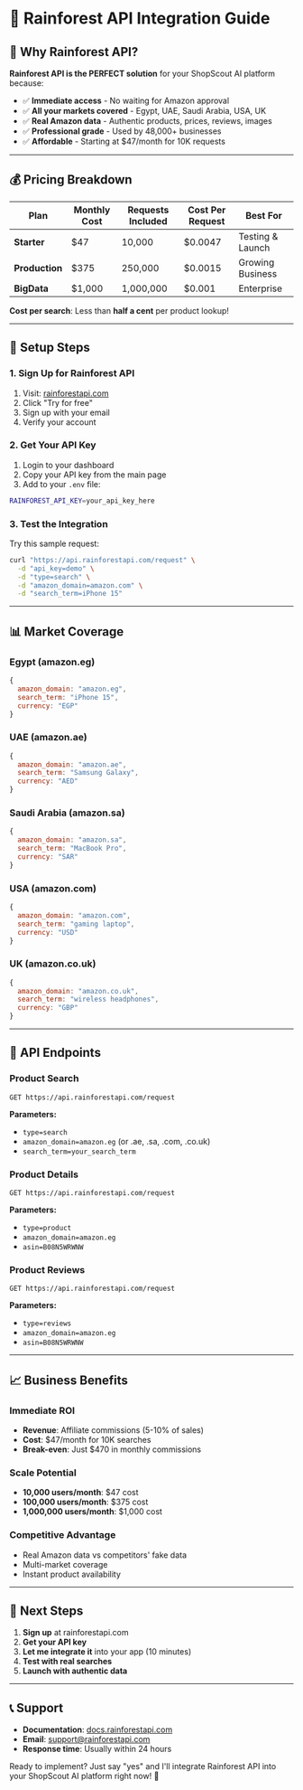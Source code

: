 # 🌟 Rainforest API Integration Guide

## 🎯 **Why Rainforest API?**

**Rainforest API is the PERFECT solution** for your ShopScout AI platform because:

- ✅ **Immediate access** - No waiting for Amazon approval
- ✅ **All your markets covered** - Egypt, UAE, Saudi Arabia, USA, UK
- ✅ **Real Amazon data** - Authentic products, prices, reviews, images
- ✅ **Professional grade** - Used by 48,000+ businesses
- ✅ **Affordable** - Starting at $47/month for 10K requests

---

## 💰 **Pricing Breakdown**

| Plan | Monthly Cost | Requests Included | Cost Per Request | Best For |
|------|-------------|------------------|------------------|----------|
| **Starter** | $47 | 10,000 | $0.0047 | Testing & Launch |
| **Production** | $375 | 250,000 | $0.0015 | Growing Business |
| **BigData** | $1,000 | 1,000,000 | $0.001 | Enterprise |

**Cost per search**: Less than **half a cent** per product lookup!

---

## 🔧 **Setup Steps**

### 1. **Sign Up for Rainforest API**
1. Visit: [rainforestapi.com](https://www.rainforestapi.com)
2. Click "Try for free" 
3. Sign up with your email
4. Verify your account

### 2. **Get Your API Key**
1. Login to your dashboard
2. Copy your API key from the main page
3. Add to your `.env` file:
```bash
RAINFOREST_API_KEY=your_api_key_here
```

### 3. **Test the Integration**
Try this sample request:
```bash
curl "https://api.rainforestapi.com/request" \
  -d "api_key=demo" \
  -d "type=search" \
  -d "amazon_domain=amazon.com" \
  -d "search_term=iPhone 15"
```

---

## 📊 **Market Coverage**

### **Egypt (amazon.eg)**
```javascript
{
  amazon_domain: "amazon.eg",
  search_term: "iPhone 15",
  currency: "EGP"
}
```

### **UAE (amazon.ae)**
```javascript
{
  amazon_domain: "amazon.ae", 
  search_term: "Samsung Galaxy",
  currency: "AED"
}
```

### **Saudi Arabia (amazon.sa)**
```javascript
{
  amazon_domain: "amazon.sa",
  search_term: "MacBook Pro",
  currency: "SAR"
}
```

### **USA (amazon.com)**
```javascript
{
  amazon_domain: "amazon.com",
  search_term: "gaming laptop",
  currency: "USD"
}
```

### **UK (amazon.co.uk)**
```javascript
{
  amazon_domain: "amazon.co.uk",
  search_term: "wireless headphones", 
  currency: "GBP"
}
```

---

## 🎯 **API Endpoints**

### **Product Search**
```
GET https://api.rainforestapi.com/request
```
**Parameters:**
- `type=search`
- `amazon_domain=amazon.eg` (or .ae, .sa, .com, .co.uk)
- `search_term=your_search_term`

### **Product Details**
```
GET https://api.rainforestapi.com/request
```
**Parameters:**
- `type=product`
- `amazon_domain=amazon.eg`
- `asin=B08N5WRWNW`

### **Product Reviews**
```
GET https://api.rainforestapi.com/request
```
**Parameters:**
- `type=reviews`
- `amazon_domain=amazon.eg`
- `asin=B08N5WRWNW`

---

## 📈 **Business Benefits**

### **Immediate ROI**
- **Revenue**: Affiliate commissions (5-10% of sales)
- **Cost**: $47/month for 10K searches
- **Break-even**: Just $470 in monthly commissions

### **Scale Potential**
- **10,000 users/month**: $47 cost
- **100,000 users/month**: $375 cost
- **1,000,000 users/month**: $1,000 cost

### **Competitive Advantage**
- Real Amazon data vs competitors' fake data
- Multi-market coverage
- Instant product availability

---

## 🚀 **Next Steps**

1. **Sign up** at rainforestapi.com
2. **Get your API key**
3. **Let me integrate it** into your app (10 minutes)
4. **Test with real searches**
5. **Launch with authentic data**

---

## 📞 **Support**

- **Documentation**: [docs.rainforestapi.com](https://docs.rainforestapi.com)
- **Email**: support@rainforestapi.com
- **Response time**: Usually within 24 hours

Ready to implement? Just say "yes" and I'll integrate Rainforest API into your ShopScout AI platform right now! 🚀 